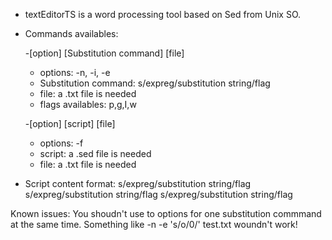+ textEditorTS is a word processing tool based on Sed from Unix SO.

+ Commands availables: 

    -[option] [Substitution command] [file]
     * options: -n, -i, -e
     * Substitution command: s/expreg/substitution string/flag
     * file: a .txt file is needed
     * flags availables: p,g,I,w

    -[option] [script] [file]
     * options: -f
     * script: a .sed file is needed
     * file: a .txt file is needed

+ Script content format:
    s/expreg/substitution string/flag
    s/expreg/substitution string/flag
    s/expreg/substitution string/flag

Known issues:
    You shoudn't use to options for one substitution commmand at the same time.
    Something like -n -e 's/o/0/' test.txt woundn't work!
